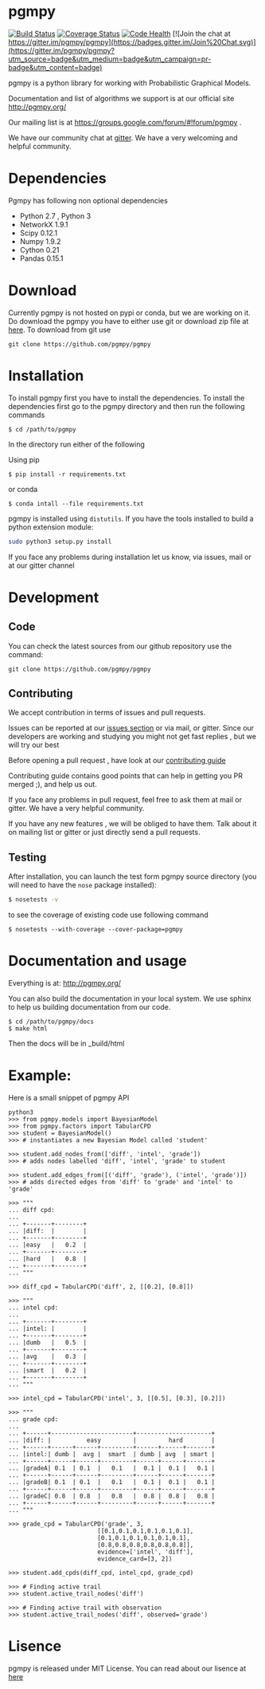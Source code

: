pgmpy
=====
[![Build Status](https://travis-ci.org/pgmpy/pgmpy.svg?style=flat)](https://travis-ci.org/pgmpy/pgmpy)
[![Coverage Status](https://coveralls.io/repos/pgmpy/pgmpy/badge.svg?branch=dev)](https://coveralls.io/r/pgmpy/pgmpy?branch=dev)
[![Code Health](https://landscape.io/github/pgmpy/pgmpy/dev/landscape.svg?style=flat)](https://landscape.io/github/pgmpy/pgmpy/dev)
[![Join the chat at https://gitter.im/pgmpy/pgmpy](https://badges.gitter.im/Join%20Chat.svg)](https://gitter.im/pgmpy/pgmpy?utm_source=badge&utm_medium=badge&utm_campaign=pr-badge&utm_content=badge)

pgmpy is a python library for working with Probabilistic Graphical Models.

Documentation  and list of algorithms we support is at our official site http://pgmpy.org/

Our mailing list is at https://groups.google.com/forum/#!forum/pgmpy .

We have our community chat at [gitter](https://gitter.im/pgmpy/pgmpy). We have a very welcoming and helpful community.

Dependencies
=============
Pgmpy has following non optional dependencies
- Python 2.7 , Python 3 
- NetworkX 1.9.1 
- Scipy 0.12.1 
- Numpy 1.9.2 
- Cython 0.21 
- Pandas 0.15.1 

Download
=========
Currently pgmpy is not hosted on pypi or conda, but we are working on it.
Do download the pgmpy you have to either use git or download zip file at [here](https://github.com/pgmpy/pgmpy/archive/dev.zip).
To download from git use
```
git clone https://github.com/pgmpy/pgmpy
```

Installation
=============
To install pgmpy first you have to install the dependencies.
To install the dependencies first go to the pgmpy directory and then run the following commands
```
$ cd /path/to/pgmpy
```
In the directory run either of the following

Using pip
```
$ pip install -r requirements.txt
```
or conda
```
$ conda intall --file requirements.txt
```
pgmpy is installed using `distutils`. If you have the tools installed
to build a python extension module:

```bash
sudo python3 setup.py install
```

If you face any problems during installation let us know, via issues, mail or at our gitter channel

Development
============

Code
----

You can check the latest sources from our github repository 
use the command:

    git clone https://github.com/pgmpy/pgmpy

Contributing
------------
We accept contribution in terms of issues and pull requests.

Issues can be reported at our [issues section](https://github.com/pgmpy/pgmpy/issues) or via mail, or gitter.
Since our developers are working and studying you might not get fast replies , but we will try our best

Before opening a pull request , have look at our [contributing guide](
https://github.com/pgmpy/pgmpy/blob/dev/Contributing.md)

Contributing guide contains good points that can help in getting you PR merged ;), and help us out.

If you face any problems in pull request, feel free to ask them at mail or gitter. We have a very helpful community.

If you have any new features , we will be obliged to have them. Talk about it on mailing list or gitter
or just directly send a pull requests.

Testing
-------

After installation, you can launch the test form pgmpy
source directory (you will need to have the ``nose`` package installed):
```bash
$ nosetests -v
```
to see the coverage of existing code use following command
```
$ nosetests --with-coverage --cover-package=pgmpy
```

Documentation and usage
=======================

Everything is at:
http://pgmpy.org/

You can also build the documentation in your local system. We use sphinx to help us building documentation from our code.
```
$ cd /path/to/pgmpy/docs
$ make html
```
Then the docs will be in _build/html

Example:
========
Here is a small snippet of pgmpy API
```
python3
>>> from pgmpy.models import BayesianModel
>>> from pgmpy.factors import TabularCPD
>>> student = BayesianModel()
>>> # instantiates a new Bayesian Model called 'student'

>>> student.add_nodes_from(['diff', 'intel', 'grade'])
>>> # adds nodes labelled 'diff', 'intel', 'grade' to student

>>> student.add_edges_from([('diff', 'grade'), ('intel', 'grade')])
>>> # adds directed edges from 'diff' to 'grade' and 'intel' to 'grade'

>>> """
... diff cpd:
...
... +-------+--------+
... |diff:  |        |
... +-------+--------+
... |easy	|	0.2	 |
... +-------+--------+
... |hard	|	0.8	 |
... +-------+--------+
... """

>>> diff_cpd = TabularCPD('diff', 2, [[0.2], [0.8]])

>>> """
... intel cpd:
...
... +-------+--------+
... |intel: |        |
... +-------+--------+
... |dumb	|	0.5	 |
... +-------+--------+
... |avg	|	0.3	 |
... +-------+--------+
... |smart	|	0.2	 |
... +-------+--------+
... """

>>> intel_cpd = TabularCPD('intel', 3, [[0.5], [0.3], [0.2]])

>>> """
... grade cpd:
...
... +------+-----------------------+---------------------+
... |diff: |          easy         |         hard        |
... +------+------+------+---------+------+------+-------+
... |intel:| dumb |  avg |  smart  | dumb | avg  | smart |
... +------+------+------+---------+------+------+-------+
... |gradeA| 0.1  | 0.1  |   0.1   |  0.1 |  0.1 |   0.1 |
... +------+------+------+---------+------+------+-------+
... |gradeB| 0.1  | 0.1  |   0.1   |  0.1 |  0.1 |   0.1 |
... +------+------+------+---------+------+------+-------+
... |gradeC| 0.8  | 0.8  |   0.8   |  0.8 |  0.8 |   0.8 |
... +------+------+------+---------+------+------+-------+
... """

>>> grade_cpd = TabularCPD('grade', 3,
					     [[0.1,0.1,0.1,0.1,0.1,0.1],
                         [0.1,0.1,0.1,0.1,0.1,0.1], 
                         [0.8,0.8,0.8,0.8,0.8,0.8]],
					     evidence=['intel', 'diff'],
					     evidence_card=[3, 2])

>>> student.add_cpds(diff_cpd, intel_cpd, grade_cpd)

>>> # Finding active trail
>>> student.active_trail_nodes('diff')

>>> # Finding active trail with observation
>>> student.active_trail_nodes('diff', observed='grade')

```
Lisence
=======
pgmpy is released under MIT License. You can read about our lisence at [here](https://github.com/pgmpy/pgmpy/blob/dev/LICENSE)

